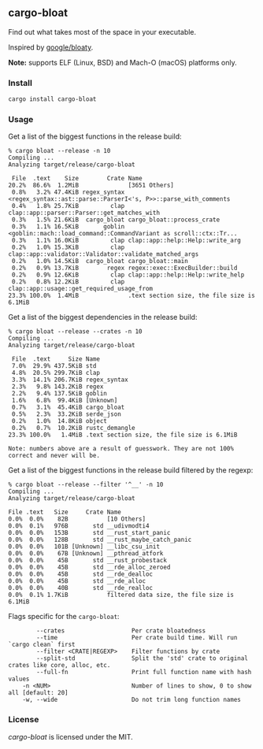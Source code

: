 ## cargo-bloat

Find out what takes most of the space in your executable.

Inspired by [google/bloaty](https://github.com/google/bloaty).

**Note:** supports ELF (Linux, BSD) and Mach-O (macOS) platforms only.

### Install

```bash
cargo install cargo-bloat
```

### Usage

Get a list of the biggest functions in the release build:

```
% cargo bloat --release -n 10
Compiling ...
Analyzing target/release/cargo-bloat

 File  .text    Size        Crate Name
20.2%  86.6%  1.2MiB              [3651 Others]
 0.8%   3.2% 47.4KiB regex_syntax <regex_syntax::ast::parse::ParserI<'s, P>>::parse_with_comments
 0.4%   1.8% 25.7KiB         clap clap::app::parser::Parser::get_matches_with
 0.3%   1.5% 21.6KiB  cargo_bloat cargo_bloat::process_crate
 0.3%   1.1% 16.5KiB       goblin <goblin::mach::load_command::CommandVariant as scroll::ctx::Tr...
 0.3%   1.1% 16.0KiB         clap clap::app::help::Help::write_arg
 0.2%   1.0% 15.3KiB         clap clap::app::validator::Validator::validate_matched_args
 0.2%   1.0% 14.5KiB  cargo_bloat cargo_bloat::main
 0.2%   0.9% 13.7KiB        regex regex::exec::ExecBuilder::build
 0.2%   0.9% 12.6KiB         clap clap::app::help::Help::write_help
 0.2%   0.8% 12.2KiB         clap clap::app::usage::get_required_usage_from
23.3% 100.0%  1.4MiB              .text section size, the file size is 6.1MiB
```

Get a list of the biggest dependencies in the release build:
```
% cargo bloat --release --crates -n 10
Compiling ...
Analyzing target/release/cargo-bloat

 File  .text     Size Name
 7.0%  29.9% 437.5KiB std
 4.8%  20.5% 299.7KiB clap
 3.3%  14.1% 206.7KiB regex_syntax
 2.3%   9.8% 143.2KiB regex
 2.2%   9.4% 137.5KiB goblin
 1.6%   6.8%  99.4KiB [Unknown]
 0.7%   3.1%  45.4KiB cargo_bloat
 0.5%   2.3%  33.2KiB serde_json
 0.2%   1.0%  14.8KiB object
 0.2%   0.7%  10.2KiB rustc_demangle
23.3% 100.0%   1.4MiB .text section size, the file size is 6.1MiB

Note: numbers above are a result of guesswork. They are not 100% correct and never will be.
```

Get a list of the biggest functions in the release build filtered by the regexp:
```
% cargo bloat --release --filter '^__' -n 10
Compiling ...
Analyzing target/release/cargo-bloat

File .text   Size     Crate Name
0.0%  0.0%    82B           [10 Others]
0.0%  0.1%   976B       std __udivmodti4
0.0%  0.0%   153B       std __rust_start_panic
0.0%  0.0%   128B       std __rust_maybe_catch_panic
0.0%  0.0%   101B [Unknown] __libc_csu_init
0.0%  0.0%    67B [Unknown] __pthread_atfork
0.0%  0.0%    45B       std __rust_probestack
0.0%  0.0%    45B       std __rde_alloc_zeroed
0.0%  0.0%    45B       std __rde_dealloc
0.0%  0.0%    45B       std __rde_alloc
0.0%  0.0%    40B       std __rde_realloc
0.0%  0.1% 1.7KiB           filtered data size, the file size is 6.1MiB
```

Flags specific for the `cargo-bloat`:
```
        --crates                   Per crate bloatedness
        --time                     Per crate build time. Will run `cargo clean` first
        --filter <CRATE|REGEXP>    Filter functions by crate
        --split-std                Split the 'std' crate to original crates like core, alloc, etc.
        --full-fn                  Print full function name with hash values
    -n <NUM>                       Number of lines to show, 0 to show all [default: 20]
    -w, --wide                     Do not trim long function names
```

### License

*cargo-bloat* is licensed under the MIT.
